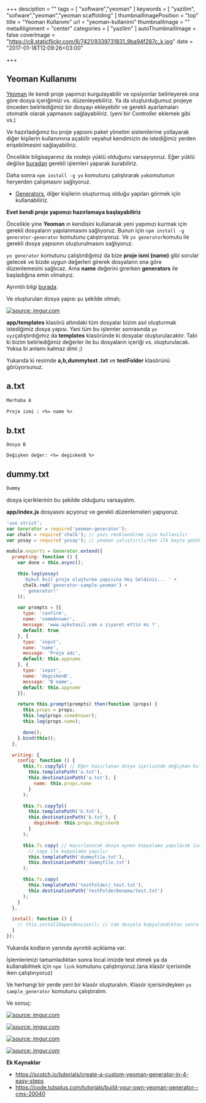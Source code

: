 +++
desciption = ""
tags = [
  "software","yeoman"
]
keywords = [
  "yazilim",
  "sofware","yeoman","yeoman scaffolding"
]
thumbnailImagePosition = "top"
title = "Yeoman Kullanımı"
url = "yeoman-kullanimi"
thumbnailImage = ""
metaAlignment = "center"
categories = [
  "yazilim"
]
autoThumbnailImage = false
coverImage = "https://c8.staticflickr.com/8/7421/9339731831_9ba94f287c_k.jpg"
date = "2017-01-18T12:09:26+03:00"

+++

Yeoman Kullanımı
----

[Yeoman](http://yeoman.io/) ile kendi proje yapımızı kurgulayabilir ve opsiyonlar belirleyerek ona göre dosya içeriğimizi vs. düzenleyebiliriz.
Ya da oluşturduğumuz projeye önceden belirlediğimiz bir dosyayı ekleyebilir ve gerekli ayarlamaları otomatik olarak yapmasını sağlayabiliriz. (yeni bir Controller eklemek gibi vs.)

Ve hazırladığımız bu proje yapısını paket yönetim sistemlerine yollayarak diğer kişilerin kullanımına açabilir veyahut kendimizin de istediğimiz yerden erişebilmesini sağlayabiliriz.

Öncelikle bilgisayarınız da nodejs yüklü olduğunu varsayıyoruz. Eğer yüklü değilse [buradan](https://nodejs.org/en/) gerekli işlemleri yaparak kurabiliriz.

Daha sonra `npm install -g yo` komutunu çalıştırarak `yo`komutunun heryerden çalışmasını sağlıyoruz.

- [Generators](http://yeoman.io/generators/), diğer kişilerin oluşturmuş olduğu yapıları görmek için kullanabiliriz.

**Evet kendi proje yapımızı hazırlamaya başlayabiliriz**

Öncelikle yine **Yeoman** ın kendisini kullanarak yeni yapımızı kurmak için gerekli dosyaların yapılanmasını sağlıyoruz.
Bunun için `npm install -g generator-generator` komutunu çalıştırıyoruz.
Ve `yo generator`komutu ile gerekli dosya yapısının oluşturulmasını sağlıyoruz.

`yo generator` komutunu çalıştırdığımız da bize **proje ismi (name)** gibi sorular gelecek ve bizde uygun değerleri girerek dosyaların ona göre düzenlemesini sağlıcaz. Ama **name** değerini girerken **generators** ile başladığına emin olmalıyız.

Ayrıntılı bilgi [burada](https://github.com/yeoman/generator-generator).

Ve oluşturulan dosya yapısı şu şekilde olmalı;

<a href="http://imgur.com/VEuO0t8"><img src="http://i.imgur.com/VEuO0t8.png" title="source: imgur.com" /></a>

**app/templates** klasörü altındaki tüm dosyalar bizim asıl oluşturmak istediğimiz dosya yapısı. Yani tüm bu işlemler sonrasında `yo xyz`çalıştırdığımız da **templates** klasöründe ki dosyalar oluşturulacaktır.
Tabi ki bizim belirlediğimiz değerler ile bu dosyaların içeriği vs. oluşturulacak. Yoksa bi anlamı kalmaz dimi ;)

Yukarıda ki resimde **a,b,dummytext .txt** ve **testFolder** klasörünü görüyorsunuz.

a.txt
---
```txt
Merhaba A 

Proje ismi : <%= name %>
```

b.txt
---
```text
Dosya B

Değişken değer: <%= degiskenB %>
```

dummy.txt
---
```txt
Dummy
```

dosya içeriklerinin bu şekilde olduğunu varsayalım.

**app/index.js** dosyasını açıyoruz ve gerekli düzenlemeleri yapıyoruz.

```javascript
'use strict';
var Generator = require('yeoman-generator');
var chalk = require('chalk'); // yazı renklendirme için kullanılır
var yosay = require('yosay'); // yeoman çalıştırılırken ilk başta gözüken proje bilgilendirme kısmını hazırlamaka için kullanılır

module.exports = Generator.extend({
  prompting: function () {
    var done = this.async();

    this.log(yosay(
      'Aykut Asil proje oluşturma yapısına Hoş Geldiniz... ' +
      chalk.red('generator-sample-yeoman') +
      ' generator!'
    ));

    var prompts = [{
      type: 'confirm',
      name: 'someAnswer',
      message: 'www.aykutasil.com u ziyaret ettin mi ?',
      default: true
    }, {
      type: 'input',
      name: 'name',
      message: 'Proje adı',
      default: this.appname
    }, {
      type: 'input',
      name: 'degiskenB',
      message: 'B name',
      default: this.appname
    }];

    return this.prompt(prompts).then(function (props) {
      this.props = props;
      this.log(props.someAnswer);
      this.log(props.name);

      done();
    }.bind(this));
  },

  writing: {
    config: function () {
      this.fs.copyTpl( // Eğer hazırlanan dosya içerisinde değişken kullanılmış ise copyTpl ile kopyalama yapılır
        this.templatePath('a.txt'),
        this.destinationPath('a.txt'), {
          name: this.props.name
        }
      );

      this.fs.copyTpl(
        this.templatePath('b.txt'),
        this.destinationPath('b.txt'), {
          degiskenB: this.props.degiskenB
        }
      );

      this.fs.copy( // Hazırlanacak dosya aynen kopyalama yapılacak ise yani dosya içerisinde değişken ile doldurulacak bir bölüm yok ise
        // copy ile kopyalama yapılır
        this.templatePath('dummyfile.txt'),
        this.destinationPath('dummyfile.txt')
      );

      this.fs.copy(
        this.templatePath('testFolder/_test.txt'),
        this.destinationPath('testFolderDeneme/test.txt')
      );
    }
  },

  install: function () {
    // this.installDependencies(); // tüm dosyala kopyalandıktan sonra npm init çalıştırılması için kullanılır. Eğer çalıştırılmazsa node_modules klasörü oluşturulmamış olur.
  }
});

``` 

Yukarıda kodların yanında ayrıntılı açıklama var.

İşlemlerimizi tamamladıktan sonra local imizde test etmek ya da kullanabilmek için `npm link` komutunu çalıştırıyoruz.(ana klasör içerisinde iken çalıştırıyoruz)

Ve herhangi bir yerde yeni bir klasör oluşturalım.
Klasör içerisindeyken `yo sample_generator` komutunu çalıştıralım.


Ve sonuç:

<a href="http://imgur.com/ome2le3"><img src="http://i.imgur.com/ome2le3.png" title="source: imgur.com" /></a>

<a href="http://imgur.com/h5BxC6u"><img src="http://i.imgur.com/h5BxC6u.png" title="source: imgur.com" /></a>

<a href="http://imgur.com/f2QglwV"><img src="http://i.imgur.com/f2QglwV.png" title="source: imgur.com" /></a>

<a href="http://imgur.com/36yb5ij"><img src="http://i.imgur.com/36yb5ij.png" title="source: imgur.com" /></a>



**Ek Kaynaklar**

- https://scotch.io/tutorials/create-a-custom-yeoman-generator-in-4-easy-steps
- https://code.tutsplus.com/tutorials/build-your-own-yeoman-generator--cms-20040





